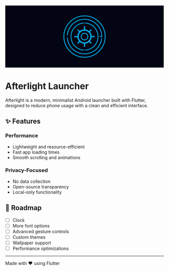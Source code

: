 ![Banner](./GH_Banner.png)

# Afterlight Launcher

Afterlight is a modern, minimalist Android launcher built with Flutter, designed to reduce phone usage with a clean and efficient interface.

## ✨ Features

### Performance

- Lightweight and resource-efficient
- Fast app loading times
- Smooth scrolling and animations

### Privacy-Focused

- No data collection
- Open-source transparency
- Local-only functionality

## 🚧 Roadmap

- [ ] Clock
- [ ] More font options
- [ ] Advanced gesture controls
- [ ] Custom themes
- [ ] Wallpaper support
- [ ] Performance optimizations

---

Made with ❤️ using Flutter
